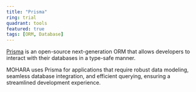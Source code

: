 ```yaml
---
title: "Prisma"
ring: trial
quadrant: tools
featured: true
tags: [ORM, Database]
---
```


[Prisma](https://www.prisma.io/) is an open-source next-generation ORM that allows developers to interact with their databases in a type-safe manner.

MOHARA uses Prisma for applications that require robust data modeling, seamless database integration, and efficient querying, ensuring a streamlined development experience.
